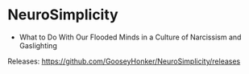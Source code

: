 # NeuroSimplicity 
- What to Do With Our Flooded Minds in a Culture of Narcissism and Gaslighting

Releases: https://github.com/GooseyHonker/NeuroSimplicity/releases
